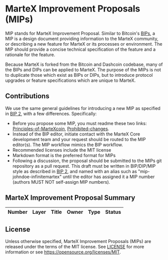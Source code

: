# MarteX Improvement Proposals (MIPs)

MIP stands for MarteX Improvement Proposal. Similar to Bitcoin's [BIPs](https://github.com/bitcoin/bips/), a MIP is a design document providing information to the MarteX community, or describing a new feature for MarteX or its processes or environment. The MIP should provide a concise technical specification of the feature and a rationale for the feature.

Because MarteX is forked from the Bitcoin and Dashcoin codebase, many of the BIPs and DIPs can be applied to MarteX. The purpose of the MIPs is not to duplicate those which exist as BIPs or DIPs, but to introduce protocol upgrades or feature specifications which are unique to MarteX.


## Contributions

We use the same general guidelines for introducing a new MIP as specified in [BIP 2](https://github.com/bitcoin/bips/blob/master/bip-0002.mediawiki), with a few differences. Specifically:

* Before you propose some MIP, you must readme these two links: [Principles-of-MarteXcoin](./Principles-of-MarteXcoin.mediawiki), [Prohibited-changes](./Prohibited-changes.mediawiki).
* Instead of the BIP editor, initiate contact with the MarteX Core development team and your request should be routed to the MIP editor(s). The MIP workflow mimics the BIP workflow.
* Recommended licenses include the MIT license
* Markdown format is the preferred format for MIPs
* Following a discussion, the proposal should be submitted to the MIPs git repository as a pull request. This draft must be written in BIP/DIP/MIP style as described in [BIP 2](https://github.com/bitcoin/bips/blob/master/bip-0002.mediawiki), and named with an alias such as "mip-johndoe-infinitemartex" until the editor has assigned it a MIP number (authors MUST NOT self-assign MIP numbers).


## MarteX Improvement Proposal Summary
Number | Layer | Title | Owner | Type | Status
--- | --- | --- | --- | --- | ---


## License

Unless otherwise specified, MarteX Improvement Proposals (MIPs) are released under the terms of the MIT license. See [LICENSE](LICENSE) for more information or see https://opensource.org/licenses/MIT.
